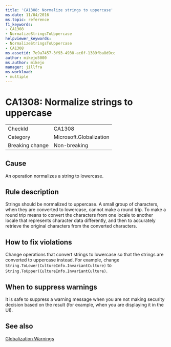 ```yaml
---
title: 'CA1308: Normalize strings to uppercase'
ms.date: 11/04/2016
ms.topic: reference
f1_keywords:
- CA1308
- NormalizeStringsToUppercase
helpviewer_keywords:
- NormalizeStringsToUppercase
- CA1308
ms.assetid: 7e9a7457-3f93-4938-ac6f-1389fba8d9cc
author: mikejo5000
ms.author: mikejo
manager: jillfra
ms.workload:
- multiple
---
```

# CA1308: Normalize strings to uppercase

|||
|-|-|
|CheckId|CA1308|
|Category|Microsoft.Globalization|
|Breaking change|Non-breaking|

## Cause
An operation normalizes a string to lowercase.

## Rule description
Strings should be normalized to uppercase. A small group of characters, when they are converted to lowercase, cannot make a round trip. To make a round trip means to convert the characters from one locale to another locale that represents character data differently, and then to accurately retrieve the original characters from the converted characters.

## How to fix violations
Change operations that convert strings to lowercase so that the strings are converted to uppercase instead. For example, change `String.ToLower(CultureInfo.InvariantCulture)` to `String.ToUpper(CultureInfo.InvariantCulture)`.

## When to suppress warnings
It is safe to suppress a warning message when you are not making security decision based on the result (for example, when you are displaying it in the UI).

## See also
[Globalization Warnings](../code-quality/globalization-warnings.md)

